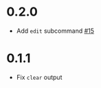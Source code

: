# 0.2.0

* Add `edit` subcommand [#15](https://github.com/wojciechkepka/wutag/pull/15)


# 0.1.1

* Fix `clear` output
